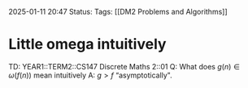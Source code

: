 2025-01-11 20:47
Status: 
Tags: [[DM2 Problems and Algorithms]]
# Little omega intuitively

TD: YEAR1::TERM2::CS147 Discrete Maths 2::01 
Q: What does $g(n) ∈ \omega(f(n))$ mean intuitively
A: $g > f$ “asymptotically".
<!--ID: 1736770745510-->
